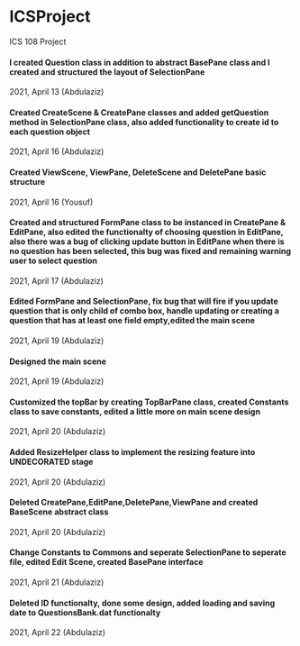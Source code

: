 # ICSProject

ICS 108 Project


#### I created Question class in addition to abstract BasePane class and I created and structured the layout of SelectionPane
2021, April 13 (Abdulaziz)


#### Created CreateScene & CreatePane classes and added getQuestion method in SelectionPane class, also added functionality to create id to each question object 
2021, April 16 (Abdulaziz)


#### Created ViewScene, ViewPane, DeleteScene and DeletePane basic structure 
2021, April 16 (Yousuf)


#### Created and structured FormPane class to be instanced in CreatePane & EditPane, also edited the functionalty of choosing question in EditPane, also there was a bug of clicking update button in EditPane when there is no question has been selected, this bug was fixed and remaining warning user to select question
2021, April 17 (Abdulaziz)


#### Edited FormPane and SelectionPane, fix bug that will fire if you update question that is only child of combo box, handle updating or creating a question that has at least one field empty,edited the main scene
2021, April 19 (Abdulaziz)


#### Designed the main scene
2021, April 19 (Abdulaziz)


#### Customized the topBar by creating TopBarPane class, created Constants class to save constants, edited a little more on main scene design
2021, April 20 (Abdulaziz)


#### Added ResizeHelper class to implement the resizing feature into UNDECORATED stage
2021, April 20 (Abdulaziz)


#### Deleted CreatePane,EditPane,DeletePane,ViewPane and created BaseScene abstract class
2021, April 20 (Abdulaziz)


#### Change Constants to Commons and seperate SelectionPane to seperate file, edited Edit Scene, created BasePane interface
2021, April 21 (Abdulaziz)


#### Deleted ID functionalty, done some design, added loading and saving date to QuestionsBank.dat functionalty
2021, April 22 (Abdulaziz)